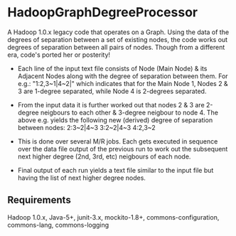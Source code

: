 # HadoopGraphDegreeProcessor
A Hadoop 1.0.x legacy code that operates on a Graph. Using the data of the degrees of separation between a set of existing nodes, the code works out degrees of separation between all pairs of nodes. Though from a different era, code's ported her or posterity! 

- Each line of the input text file consists of Node (Main Node) & its Adjacent Nodes along with the degree of separation between them. 
For e.g.: "1:2,3\~1|4~2|"
which indicates that for the Main Node 1, Nodes 2 & 3 are 1-degree separated, while Node 4 is 2-degrees separated.

- From the input data it is further worked out that nodes 2 & 3 are 2-degree neigbours to each other & 3-degree neigbour to node 4. 
The above e.g. yields the following new (derived) degree of separation between nodes:
	2:3\~2|4~3
	3:2\~2|4~3
	4:2,3~2 

- This is done over several M/R jobs. Each gets executed in sequence over the data file output of the previous run to work out the subsequent next higher degree (2nd, 3rd, etc) neigbours of each node.

- Final output of each run yields a text file similar to the input file but having the list of next higher degree nodes.

## Requirements
Hadoop 1.0.x, Java-5+, junit-3.x, mockito-1.8+, commons-configuration, commons-lang, commons-logging
